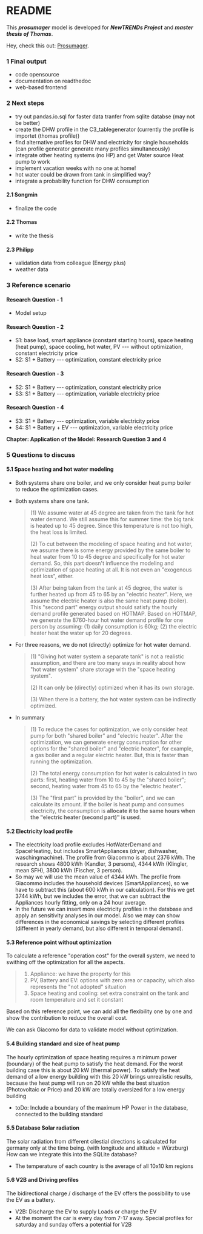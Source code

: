 # README

This ***prosumager*** model is developed for ***NewTRENDs Project*** and ***master thesis of Thomas***.

Hey, check this out: [Prosumager](https://songminyu.github.io/Prosumager/).



### 1 Final output

- code opensource
- documentation on readthedoc
- web-based frontend

### 2 Next steps
- try out pandas.io.sql for faster data tranfer from sqlite databse (may not be better)
- create the DHW profile in the C3_tablegenerator (currently the profile is importet (thomas profile))
- find alternative profiles for DHW and electricity for single households (can profile generator generate many profiles 
simultaneously)
- integrate other heating systems (no HP) and get Water source Heat pump to work
- implement vacation weeks with no one at home!
- hot water could be drawn from tank in simplified way?
- integrate a probability function for DHW consumption


#### 2.1 Songmin

- finalize the code

#### 2.2 Thomas

- write the thesis

#### 2.3 Philipp

- validation data from colleague (Energy plus)
- weather data

### 3 Reference scenario

#### Research Question - 1

- Model setup

#### Research Question - 2

- S1: base load, smart appliance (constant starting hours), space heating (heat pump), space cooling, hot water, PV --- without optimization, constant electricity price
- S2: S1 + Battery --- optimization, constant electricity price

#### Research Question - 3

- S2: S1 + Battery --- optimization, constant electricity price
- S3: S1 + Battery --- optimization, variable electricity price

#### Research Question - 4

- S3: S1 + Battery --- optimization, variable electricity price
- S4: S1 + Battery + EV --- optimization, variable electricity price



**Chapter: Application of the Model: Research Question 3 and 4**







### 5 Questions to discuss

#### 5.1 Space heating and hot water modeling

- Both systems share one boiler, and we only consider heat pump boiler to reduce the optimization cases.

- Both systems share one tank. 

  > (1) We assume water at 45 degree are taken from the tank for hot water demand. We still assume this for summer time: the big tank is heated up to 45 degree. Since this temperature is not too high, the heat loss is limited.
  >
  > (2) To cut between the modeling of space heating and hot water, we assume there is some energy provided by the same boiler to heat water from 10 to 45 degree and specifically for hot water demand. So, this part doesn't influence the modeling and optimization of space heating at all. It is not even an "exogenous heat loss", either. 
  >
  > (3) After being taken from the tank at 45 degree, the water is further heated up from 45 to 65 by an "electric heater". Here, we assume the electric heater is also the same heat pump (boiler). This "second part" energy output should satisfy the hourly demand profile generated based on HOTMAP. Based on HOTMAP, we generate the 8760-hour hot water demand profile for one person by assuming: (1) daily consumption is 60kg; (2) the electric heater heat the water up for 20 degrees.

- For three reasons, we do not (directly) optimize for hot water demand. 

  > (1) "Giving hot water system a separate tank" is not a realistic assumption, and there are too many ways in reality about how "hot water system" share storage with the "space heating system". 
  >
  > (2) It can only be (directly) optimized when it has its own storage. 
  >
  > (3) When there is a battery, the hot water system can be indirectly optimized. 

- In summary

  > (1) To reduce the cases for optimization, we only consider heat pump for both "shared boiler" and "electric heater". After the optimization, we can generate energy consumption for other options for the "shared boiler" and "electric heater", for example, a gas boiler and a regular electric heater. But, this is faster than running the optimization.
  >
  > (2) The total energy consumption for hot water is calculated in two parts: first, heating water from 10 to 45 by the "shared boiler"; second, heating water from 45 to 65 by the "electric heater".
  >
  > (3) The "first part" is provided by the "boiler", and we can calculate its amount. If the boiler is heat pump and consumes electricity, the consumption is **allocate it to the same hours when the "electric heater (second part)" is used**. 

#### 5.2 Electricity load profile

- The electricity load profile excludes HotWaterDemand and SpaceHeating, but includes SmartAppliances (dryer, dishwasher, waschingmachine). The profile from Giacommo is about 2376 kWh. The research shows 4800 kWh (Kandler, 3 persons), 4344 kWh (Klingler, mean SFH), 3800 kWh (Fischer, 3 person). 
- So may we will use the mean value of 4344 kWh. The profile from Giacommo includes the household devices (SmartAppliances), so we have to subtract this (about 600 kWh in our calculation). For this we get 3744 kWh, but we includes the error, that we can subtract the Appliances hourly fitting, only on a 24 hour average. 
- In the future we can insert more electricity profiles in the database and apply an sensitivity analyses in our model. Also we may can show differences in the economical savings by selecting different profiles (different in yearly demand, but also different in temporal demand).

#### 5.3 Reference point without optimization

To calculate a reference "operation cost" for the overall system, we need to swithing off the optimization for all the aspects.

> 1. Appliance: we have the property for this
> 2. PV, Battery and EV: options with zero area or capacity, which also represents the "not adopted" situation
> 3. Space heating and cooling: set extra constraint on the tank and room temperature and set it constant

Based on this reference point, we can add all the flexibility one by one and show the contribution to reduce the overall cost.

We can ask Giacomo for data to validate model without optimization.

#### 5.4 Building standard and size of heat pump

The hourly optimization of space heating requires a minimum power (boundary) of the heat pump to satisfy the heat demand. For the worst building case this is about 20 kW (thermal power). To satisfy the heat demand of a low energy building with this 20 kW brings unrealistic results, because the heat pump will run on 20 kW while the best situation (Photovoltaic or Price) and 20 kW are totally oversized for a low energy building 

- toDo: Include a boundary of the maximum HP Power in the database, connected to the building standard 

#### 5.5 Database Solar radiation
The solar radiation from different cilestial directions is calculated for germany only at the time being. 
(with longitude and altitude = Würzburg) How can we integrate this into the SQLite database?

- The temperature of each country is the average of all 10x10 km regions

#### 5.6 V2B and Driving profiles 
The bidirectional charge / discharge of the EV offers the possibility to use the EV as a battery. 

- V2B: Discharge the EV to supply Loads or charge the EV
- At the moment the car is every day from 7-17 away. Special profiles for saturday and sunday offers a potential for V2B
